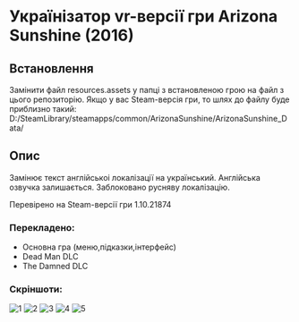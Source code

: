 # Українізатор vr-версії гри Arizona Sunshine (2016)

<h2>Встановлення</h2>

Замінити файл resources.assets у папці з встановленою грою на файл з цього репозиторію.
Якщо у вас Steam-версія гри, то шлях до файлу буде приблизно такий: D:/SteamLibrary/steamapps/common/ArizonaSunshine/ArizonaSunshine_Data/

<h2>Опис</h2>

<p>Замінює текст англійськоі локалізації на український. Англійська озвучка залишається. Заблоковано русняву локалізацію. </p>
<p>Перевірено на Steam-версії гри 1.10.21874</p>

<h3>Перекладено:</h3>
<ul>
  <li>Основна гра (меню,підказки,інтерфейс)</li>
  <li>Dead Man DLC</li>
  <li>The Damned DLC</li>
</ul>

<h3>Скріншоти:</h3>

![1](https://github.com/LegioAroLocalization/Arizona-Sunshine---Ukrainian/assets/166553147/bd4141f9-e778-42bf-93dc-4f00c30352ba)
![2](https://github.com/LegioAroLocalization/Arizona-Sunshine---Ukrainian/assets/166553147/19376a01-b4cc-422a-b28c-c0292cf250c9)
![3](https://github.com/LegioAroLocalization/Arizona-Sunshine---Ukrainian/assets/166553147/f077605c-cc69-4cd8-a618-d35ab41b620d)
![4](https://github.com/LegioAroLocalization/Arizona-Sunshine---Ukrainian/assets/166553147/dcf5ac8e-b678-426c-89ad-b0ca925b855b)
![5](https://github.com/LegioAroLocalization/Arizona-Sunshine---Ukrainian/assets/166553147/85c4c184-0115-4efc-a56d-d9a08ad5fd61)
